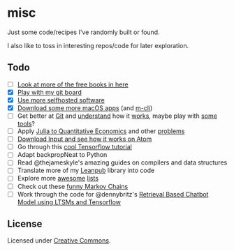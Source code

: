 misc
======

Just some code/recipes I've randomly built or found.

I also like to toss in interesting repos/code for later exploration.

## Todo

- [ ] [Look at more of the free books in here](https://github.com/vhf/free-programming-books/blob/master/free-programming-books.md#julia)
- [x] [Play with my git board](https://github.com/mohebifar/grafgiti)
- [x] [Use more selfhosted software](https://github.com/Kickball/awesome-selfhosted)
- [x] [Download some more macOS apps](https://github.com/iCHAIT/awesome-macOS) (and [m-cli](https://github.com/rgcr/m-cli))
- [ ] Get better at [Git](https://leanpub.com/progitreedited) and [understand](http://marklodato.github.io/visual-git-guide/index-en.html) how it [works](https://jwiegley.github.io/git-from-the-bottom-up/), maybe play with [some tools](https://github.com/jlord/git-it-electron)?
- [ ] Apply [Julia to Quantitative Economics](http://quant-econ.net/jl/learning_julia.html) and other [problems](http://github.com)
- [ ] [Download Input and see how it works on Atom](https://gist.github.com/eins78/a8dde1eb0d10963a65e7)
- [ ] Go through this [cool Tensorflow tutorial](https://github.com/alrojo/tensorflow-tutorial)
- [ ] Adapt backpropNeat to Python
- [ ] Read @thejameskyle's amazing guides on compilers and data structures
- [ ] Translate more of my [Leanpub](https://leanpub.com) library into code
- [ ] Explore more [awesome](https://github.com/sindresorhus/awesome) [lists](https://github.com/jnv/lists)
- [ ] Check out these [funny Markov Chains](https://github.com/sublimino/awesome-funny-markov)
- [ ] Work through the code for @dennybritz's [Retrieval Based Chatbot Model using LTSMs and Tensorflow](https://github.com/dennybritz/chatbot-retrieval/)
## License

Licensed under [Creative Commons](https://creativecommons.org/licenses/).

